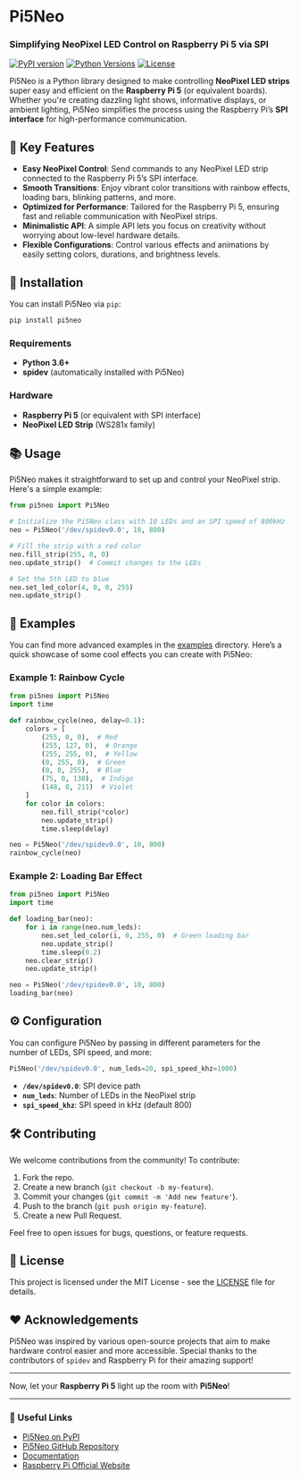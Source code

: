 # Pi5Neo

### Simplifying NeoPixel LED Control on Raspberry Pi 5 via SPI

[![PyPI version](https://badge.fury.io/py/Pi5Neo.svg)](https://badge.fury.io/py/Pi5Neo) 
[![Python Versions](https://img.shields.io/pypi/pyversions/Pi5Neo.svg)](https://pypi.org/project/Pi5Neo)
[![License](https://img.shields.io/github/license/vanshksingh/Pi5Neo)](LICENSE)

Pi5Neo is a Python library designed to make controlling **NeoPixel LED strips** super easy and efficient on the **Raspberry Pi 5** (or equivalent boards). Whether you're creating dazzling light shows, informative displays, or ambient lighting, Pi5Neo simplifies the process using the Raspberry Pi’s **SPI interface** for high-performance communication.

## 🌟 Key Features

- **Easy NeoPixel Control**: Send commands to any NeoPixel LED strip connected to the Raspberry Pi 5’s SPI interface.
- **Smooth Transitions**: Enjoy vibrant color transitions with rainbow effects, loading bars, blinking patterns, and more.
- **Optimized for Performance**: Tailored for the Raspberry Pi 5, ensuring fast and reliable communication with NeoPixel strips.
- **Minimalistic API**: A simple API lets you focus on creativity without worrying about low-level hardware details.
- **Flexible Configurations**: Control various effects and animations by easily setting colors, durations, and brightness levels.

## 🚀 Installation

You can install Pi5Neo via `pip`:

```bash
pip install pi5neo
```

### Requirements
- **Python 3.6+**
- **spidev** (automatically installed with Pi5Neo)

### Hardware
- **Raspberry Pi 5** (or equivalent with SPI interface)
- **NeoPixel LED Strip** (WS281x family)

## 📚 Usage

Pi5Neo makes it straightforward to set up and control your NeoPixel strip. Here's a simple example:

```python
from pi5neo import Pi5Neo

# Initialize the Pi5Neo class with 10 LEDs and an SPI speed of 800kHz
neo = Pi5Neo('/dev/spidev0.0', 10, 800)

# Fill the strip with a red color
neo.fill_strip(255, 0, 0)
neo.update_strip()  # Commit changes to the LEDs

# Set the 5th LED to blue
neo.set_led_color(4, 0, 0, 255)
neo.update_strip()
```

## 🌈 Examples

You can find more advanced examples in the [examples](examples) directory. Here’s a quick showcase of some cool effects you can create with Pi5Neo:

### Example 1: Rainbow Cycle
```python
from pi5neo import Pi5Neo
import time

def rainbow_cycle(neo, delay=0.1):
    colors = [
        (255, 0, 0),  # Red
        (255, 127, 0),  # Orange
        (255, 255, 0),  # Yellow
        (0, 255, 0),  # Green
        (0, 0, 255),  # Blue
        (75, 0, 130),  # Indigo
        (148, 0, 211)  # Violet
    ]
    for color in colors:
        neo.fill_strip(*color)
        neo.update_strip()
        time.sleep(delay)

neo = Pi5Neo('/dev/spidev0.0', 10, 800)
rainbow_cycle(neo)
```

### Example 2: Loading Bar Effect
```python
from pi5neo import Pi5Neo
import time

def loading_bar(neo):
    for i in range(neo.num_leds):
        neo.set_led_color(i, 0, 255, 0)  # Green loading bar
        neo.update_strip()
        time.sleep(0.2)
    neo.clear_strip()
    neo.update_strip()

neo = Pi5Neo('/dev/spidev0.0', 10, 800)
loading_bar(neo)
```


## ⚙️ Configuration

You can configure Pi5Neo by passing in different parameters for the number of LEDs, SPI speed, and more:

```python
Pi5Neo('/dev/spidev0.0', num_leds=20, spi_speed_khz=1000)
```

- **`/dev/spidev0.0`**: SPI device path
- **`num_leds`**: Number of LEDs in the NeoPixel strip
- **`spi_speed_khz`**: SPI speed in kHz (default 800)

## 🛠️ Contributing

We welcome contributions from the community! To contribute:

1. Fork the repo.
2. Create a new branch (`git checkout -b my-feature`).
3. Commit your changes (`git commit -m 'Add new feature'`).
4. Push to the branch (`git push origin my-feature`).
5. Create a new Pull Request.

Feel free to open issues for bugs, questions, or feature requests.

## 📝 License

This project is licensed under the MIT License - see the [LICENSE](LICENSE) file for details.

## ❤️ Acknowledgements

Pi5Neo was inspired by various open-source projects that aim to make hardware control easier and more accessible. Special thanks to the contributors of `spidev` and Raspberry Pi for their amazing support!

---

Now, let your **Raspberry Pi 5** light up the room with **Pi5Neo**!

---

### 🔗 Useful Links
- [Pi5Neo on PyPI](https://pypi.org/project/Pi5Neo)
- [Pi5Neo GitHub Repository](https://github.com/vanshksingh/Pi5Neo)
- [Documentation](https://github.com/vanshksingh/Pi5Neo/wiki)
- [Raspberry Pi Official Website](https://www.raspberrypi.org)


